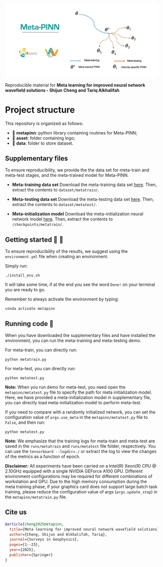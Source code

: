 ![LOGO](https://github.com/sunnyshijuncheng/Meta-PINN/blob/main/asset/logo.jpg)

Reproducible material for **Meta learning for improved neural network wavefield solutions - Shijun Cheng and Tariq Alkhalifah**

# Project structure
This repository is organized as follows:

* :open_file_folder: **metapinn**: python library containing routines for Meta-PINN;
* :open_file_folder: **asset**: folder containing logo;
* :open_file_folder: **data**: folder to store dataset.

## Supplementary files
To ensure reproducibility, we provide the the data set for meta-train and meta-test stages, and the meta-trained model for Meta-PINN. 

* **Meta-training data set**
Download the meta-training data set [here](https://drive.google.com/drive/folders/1iiZJsiHI3m1jlrHkTXO-YNwvGn3b44Xo?usp=sharing). Then, extract the contents to `dataset/metatrain/`.

* **Meta-testing data set**
Download the meta-testing data set [here](https://drive.google.com/drive/folders/1mUBuahYQbJlDRTcJFLZg-EZTJ0PUZnbm?usp=sharing). Then, extract the contents to `dataset/metatest/`.

* **Meta-initialization model**
Download the meta-initialization neural network model [here](https://drive.google.com/file/d/1GZeMTAHxzTjQFdV27jkhkaRr2rUB1IDM/view?usp=sharing). Then, extract the contents to `/checkpoints/metatrain/`.

## Getting started :space_invader: :robot:
To ensure reproducibility of the results, we suggest using the `environment.yml` file when creating an environment.

Simply run:
```
./install_env.sh
```
It will take some time, if at the end you see the word `Done!` on your terminal you are ready to go. 

Remember to always activate the environment by typing:
```
conda activate metapinn
```

## Running code :page_facing_up:
When you have downloaded the supplementary files and have installed the environment, you can run the meta-training and meta-testing demo. 

For meta-train, you can directly run:
```
python metatrain.py
```

For meta-test, you can directly run:
```
python metatest.py
```
**Note:** When you run demo for meta-test, you need open the `metapinn/metatest.py` file to specify the path for meta initialization model. Here, we have provided a meta-initialization model in supplementary file, you can directly load meta-initialization model to perform meta-test.

If you need to compare with a randomly initialized network, you can set the configuration value of `args.use_meta` in the `metapinn/metatest.py` file to `False`,
and then run:
```
python metatest.py
```

**Note:** We emphasize that the training logs for meta-train and meta-test are saved in the `runs/metatrain` and `runs/metatest` file folder, respectively. You can use the `tensorboard --logdir=./` or extract the log to view the changes of the metrics as a function of epoch.

**Disclaimer:** All experiments have been carried on a Intel(R) Xeon(R) CPU @ 2.10GHz equipped with a single NVIDIA GEForce A100 GPU. Different environment 
configurations may be required for different combinations of workstation and GPU. Due to the high memory consumption during the meta training phase, if your graphics card does not support large batch task training, please reduce the configuration value of args (`args.update_step`) in the `metapinn/metatrain.py` file.

## Cite us 
```bibtex
@article{cheng2025metapinn,
  title={Meta learning for improved neural network wavefield solutions},
  author={Cheng, Shijun and Alkhalifah, Tariq},
  journal={Surveys in Geophysics},
  pages={1--23},
  year={2025},
  publisher={Springer}
}


